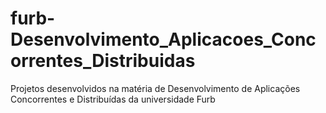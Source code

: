 # furb-Desenvolvimento_Aplicacoes_Concorrentes_Distribuidas
Projetos desenvolvidos na matéria de Desenvolvimento de Aplicações Concorrentes e Distribuídas da universidade Furb
